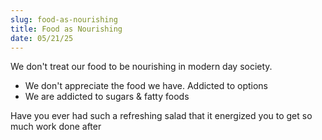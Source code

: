 ```yaml
---
slug: food-as-nourishing
title: Food as Nourishing
date: 05/21/25
---
```


We don't treat our food to be nourishing in modern day society.

- We don't appreciate the food we have. Addicted to options
- We are addicted to sugars & fatty foods

Have you ever had such a refreshing salad that it energized you to get so much work done after
